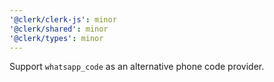 ```yaml
---
'@clerk/clerk-js': minor
'@clerk/shared': minor
'@clerk/types': minor
---
```


Support `whatsapp_code` as an alternative phone code provider.
